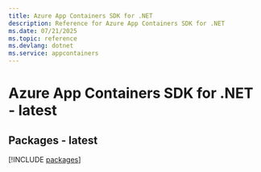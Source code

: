 ```yaml
---
title: Azure App Containers SDK for .NET
description: Reference for Azure App Containers SDK for .NET
ms.date: 07/21/2025
ms.topic: reference
ms.devlang: dotnet
ms.service: appcontainers
---
```

# Azure App Containers SDK for .NET - latest
## Packages - latest
[!INCLUDE [packages](app-containers-index.md)]